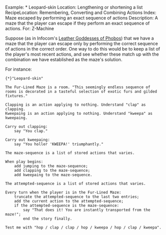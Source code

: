 Example: * Leopard-skin
Location: Lengthening or shortening a list
RecipeLocation: Remembering, Converting and Combining Actions
Index: Maze escaped by performing an exact sequence of actions
Description: A maze that the player can escape if they perform an exact sequence of actions.
For: Z-Machine

Suppose (as in Infocom's [Leather Goddesses of Phobos](https://ifdb.org/viewgame?id=3p9fdt4fxr2goctw)) that we have a maze that the player can escape only by performing the correct sequence of actions in the correct order. One way to do this would be to keep a list of the player's most recent actions, and see whether these match up with the combination we have established as the maze's solution.

  
For instance:

  

``` inform7
{*}"Leopard-skin"

The Fur-Lined Maze is a room. "This seemingly endless sequence of rooms is decorated in a tasteful selection of exotic furs and gilded fixtures."

Clapping is an action applying to nothing. Understand "clap" as clapping.
Kweepaing is an action applying to nothing. Understand "kweepa" as kweepaing.

Carry out clapping:
	say "You clap."

Carry out kweepaing:
	say "You holler 'KWEEPA!' triumphantly."

The maze-sequence is a list of stored actions that varies.

When play begins:
	add jumping to the maze-sequence;
	add clapping to the maze-sequence;
	add kweepaing to the maze-sequence.

The attempted-sequence is a list of stored actions that varies.

Every turn when the player is in the Fur-Lined Maze:
	truncate the attempted-sequence to the last two entries;
	add the current action to the attempted-sequence;
	if the attempted-sequence is the maze-sequence:
		say "That does it! You are instantly transported from the maze!";
		end the story finally.

Test me with "hop / clap / clap / hop / kweepa / hop / clap / kweepa".
```

